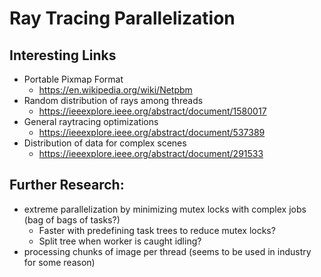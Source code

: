 # Ray Tracing Parallelization

## Interesting Links
- Portable Pixmap Format
	- https://en.wikipedia.org/wiki/Netpbm
- Random distribution of rays among threads
	- https://ieeexplore.ieee.org/abstract/document/1580017
- General raytracing optimizations
	- https://ieeexplore.ieee.org/abstract/document/537389
- Distribution of data for complex scenes
	- https://ieeexplore.ieee.org/abstract/document/291533

## Further Research:
- extreme parallelization by minimizing mutex locks with complex jobs (bag of bags of tasks?)
  - Faster with predefining task trees to reduce mutex locks?
  - Split tree when worker is caught idling?
- processing chunks of image per thread (seems to be used in industry for some reason)


